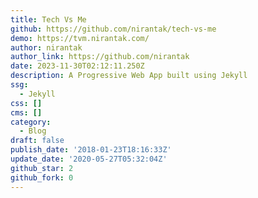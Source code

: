 ```yaml
---
title: Tech Vs Me
github: https://github.com/nirantak/tech-vs-me
demo: https://tvm.nirantak.com/
author: nirantak
author_link: https://github.com/nirantak
date: 2023-11-30T02:12:11.250Z
description: A Progressive Web App built using Jekyll
ssg:
  - Jekyll
css: []
cms: []
category:
  - Blog
draft: false
publish_date: '2018-01-23T18:16:33Z'
update_date: '2020-05-27T05:32:04Z'
github_star: 2
github_fork: 0
---
```

